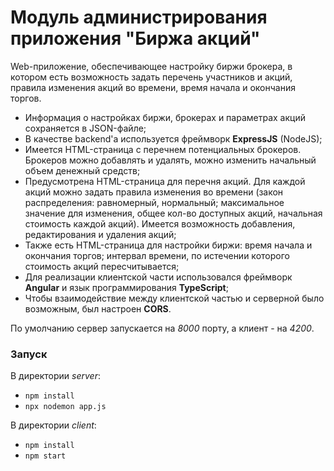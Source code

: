# Модуль администрирования приложения "Биржа акций"

Web-приложение, обеспечивающее настройку биржи брокера, в котором есть возможность задать перечень участников и акций,
правила изменения акций во времени, время начала и окончания торгов.

* Информация о настройках биржи, брокерах и параметрах акций сохраняется в JSON-файле;
* В качестве backend'а используется фреймворк **ExpressJS** (NodeJS);
* Имеется HTML-страница с перечнем потенциальных брокеров. Брокеров можно добавлять и удалять, можно изменить 
начальный объем денежный средств;
* Предусмотрена HTML-страница для перечня акций. Для каждой акций можно задать правила изменения во времени
(закон распределения: равномерный, нормальный; максимальное значение для изменения, общее кол-во доступных акций,
начальная стоимость каждой акций). Имеется возможность добавления, редактирования и удаления акций;
* Также есть HTML-страница для настройки биржи: время начала и окончания торгов; интервал времени, по истечении
которого стоимость акций пересчитывается;
* Для реализации клиентской части использовался фреймворк **Angular** и язык программирования **TypeScript**;
* Чтобы взаимодействие между клиентской частью и серверной было возможным, был настроен **CORS**.

По умолчанию сервер запускается на _8000_ порту, а клиент - на _4200_.

### Запуск
В директории _server_:
* `npm install`
* `npx nodemon app.js`

В директории _client_:
* `npm install`
* `npm start`